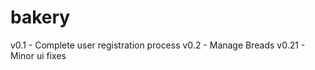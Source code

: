 # bakery

v0.1        -  Complete user registration process
v0.2        -  Manage Breads
v0.21       -  Minor ui fixes